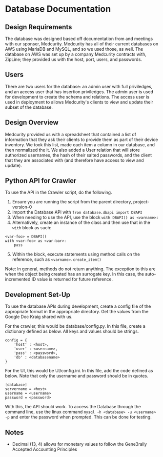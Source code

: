 # Database Documentation

## Design Requirements

The database was designed based off documentation from and meetings with our sponser, Medcurity. Medcurity has all of their current databases on AWS using MariaDB and MySQL, and so we used those, as well. The database on AWS was set up by a company Medcurity contracts with, ZipLine; they provided us with the host, port, users, and passwords.

## Users

There are two users for the database: an admin user with full priviledges, and an access user that has insertion priviledges. The admin user is used for development to create the schema and relations. The access user is used in deployment to allows Medcurity's clients to view and update their subset of the database.

## Design Overview

Medcurity provided us with a spreadsheet that contained a list of information that they ask their clients to provide them as part of their device inventory. We took this list, made each item a column in our database, and then normalized the it. We also added a User relation that will store authorized usernames, the hash of their salted passwords, and the client that they are associated with (and therefore have access to view and update).

## Python API for Crawler

To use the API in the Crawler script, do the following.

1. Ensure you are running the script from the parent directory, project-version-0
2. Import the Database API with `from database.dbapi import DBAPI`
3. When needing to use the API, use the block `with DBAPI() as <varname>:`
4. Alternatively, create an instance of the class and then use that in the `with` block as such:
```
<var-foo> = DBAPI()
with <var-foo> as <var-bar>:
    pass
```
5. Within the block, execute statements using method calls on the reference, such as `<varname>.create_item()`

Note: In general, methods do not return anything. The exception to this are when the object being created has an surrogate key. In this case, the auto-incremented ID value is returned for future reference.

## Development Set-Up

To use the database APIs during development, create a config file of the appropriate format in the appropriate directory. Get the values from the Google Doc Kraig shared with us.

For the crawler, this would be database/config.py. In this file, create a dictionary defined as below. All keys and values should be strings.

```
config = {
    'host' : <host>,
    'user' : <username>,
    'pass' : <password>,
    'db' : <databasename>
}
```

For the UI, this would be UI/config.ini. In this file, add the code defined as below. Note that only the username and password should be in quotes.

```
[database]
servername = <host>
username = <username>
password = <password>
```

With this, the API should work. To access the Database through the command line, use the linux command ```mysql -h <database> -u <username> -p``` and enter the password when prompted. This can be done for testing.

## Notes

- Decimal (13, 4) allows for monetary values to follow the Gene3rally Accepted Accounting Principles